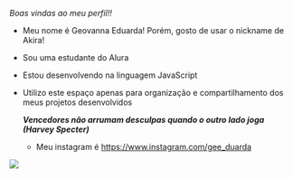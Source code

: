 *Boas vindas ao meu perfil!!*

- Meu nome é Geovanna Eduarda! Porém, gosto de usar o nickname de Akira! 

- Sou uma estudante do Alura
- Estou desenvolvendo na linguagem JavaScript
- Utilizo este espaço apenas para organização e compartilhamento dos meus projetos desenvolvidos

  ***Vencedores não arrumam desculpas quando o outro lado joga (Harvey Specter)***

  - Meu instagram é https://www.instagram.com/gee_duarda


![](https://tenor.com/pt-BR/view/tsukishima-gif-20712530)
